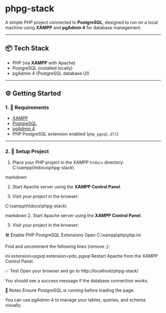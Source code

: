 # phpg-stack

A simple PHP project connected to **PostgreSQL**, designed to run on a local machine using **XAMPP** and **pgAdmin 4** for database management.

---

## 📦 Tech Stack

- PHP (via **XAMPP** with Apache)
- PostgreSQL (installed locally)
- pgAdmin 4 (PostgreSQL database UI)

---

## ⚙️ Getting Started

### 1. 🔧 Requirements

- [XAMPP](https://www.apachefriends.org/)
- [PostgreSQL](https://www.postgresql.org/download/)
- [pgAdmin 4](https://www.pgadmin.org/download/)
- PHP PostgreSQL extension enabled (`php_pgsql.dll`)

---

### 2. 📁 Setup Project

1. Place your PHP project in the XAMPP `htdocs` directory:
C:\xampp\htdocs\phpg-stack\

markdown

2. Start Apache server using the **XAMPP Control Panel**.

3. Visit your project in the browser:

C:\xampp\htdocs\phpg-stack\

markdown
2. Start Apache server using the **XAMPP Control Panel**.

3. Visit your project in the browser:

🛠️ Enable PHP PostgreSQL Extensions
Open C:\xampp\php\php.ini

Find and uncomment the following lines (remove ;):

ini
extension=pgsql
extension=pdo_pgsql
Restart Apache from the XAMPP Control Panel.

✅ Test
Open your browser and go to http://localhost/phpg-stack/

You should see a success message if the database connection works.

📌 Notes
Ensure PostgreSQL is running before loading the page.

You can use pgAdmin 4 to manage your tables, queries, and schema visually.
